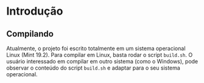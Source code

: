 # Introdução


## Compilando

Atualmente, o projeto foi escrito totalmente em um sistema operacional Linux (Mint 19.2). Para compilar em Linux, basta rodar o script `build.sh`. O usuário interessado em compilar em outro sistema (como o Windows), pode observar o conteúdo do script `build.sh` e adaptar para o seu sistema operacional.
